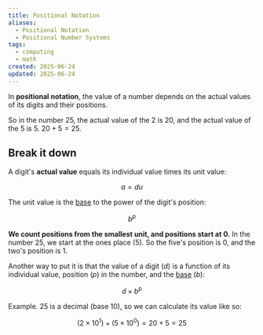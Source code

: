 ```yaml
---
title: Positional Notation
aliases:
  - Positional Notation
  - Positional Number Systems
tags:
  - computing
  - math
created: 2025-06-24
updated: 2025-06-24
---
```


In **positional notation**, the value of a number depends on the actual values of its digits and their positions.

So in the number 25, the actual value of the 2 is 20, and the actual value of the 5 is 5. $20 + 5 = 25$.

## Break it down

A digit's **actual value** equals its individual value times its unit value:

$$a = du$$

The unit value is the [base](notes/base-mathematics.md) to the power of the digit's position:

$$b^p$$

**We count positions from the smallest unit, and positions start at 0.** In the number 25, we start at the ones place (5). So the five's position is 0, and the two's position is 1.

Another way to put it is that the value of a digit ($d$) is a function of its individual value, position ($p$) in the number, and the [base](notes/base-mathematics.md) ($b$):

$$d \times b^p$$

Example. 25 is a decimal (base 10), so we can calculate its value like so:

$$
(2 \times 10^1) + (5 \times 10^0) = 20 + 5 = 25
$$
